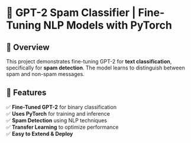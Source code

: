 # 🚀 GPT-2 Spam Classifier | Fine-Tuning NLP Models with PyTorch

## 🌟 Overview
This project demonstrates fine-tuning GPT-2 for **text classification**, specifically for **spam detection**. The model learns to distinguish between spam and non-spam messages.

## 📌 Features
✅ **Fine-Tuned GPT-2** for binary classification  
✅ **Uses PyTorch** for training and inference  
✅ **Spam Detection** using NLP techniques  
✅ **Transfer Learning** to optimize performance  
✅ **Easy to Extend & Deploy**  
